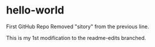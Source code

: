 # hello-world
First GitHub Repo
Removed "sitory" from the previous line.

This is my 1st modification to the readme-edits branched.
